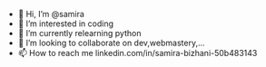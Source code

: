 - 👋 Hi, I’m @samira
- 👀 I’m interested in coding
- 🌱 I’m currently relearning python
- 💞️ I’m looking to collaborate on dev,webmastery,...
- 📫 How to reach me linkedin.com/in/samira-bizhani-50b483143


<!---
sambzh346/sambzh346 is a ✨ special ✨ repository because its `README.md` (this file) appears on your GitHub profile.
You can click the Preview link to take a look at your changes.
--->
